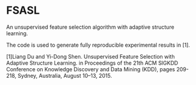 FSASL
=====

An unsupervised feature selection algorithm with adaptive structure learning.

The code is used to generate fully reproducible experimental results in [1].

[1]Liang Du and Yi-Dong Shen. Unsupervised Feature Selection with Adaptive Structure Learning. in Proceedings of the 21th ACM SIGKDD Conference on Knowledge Discovery and Data Mining (KDD), pages 209-218, Sydney, Australia, August 10–13, 2015.

